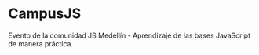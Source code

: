 # CampusJS
Evento de la comunidad JS Medellín - Aprendizaje de las bases JavaScript de manera práctica.
